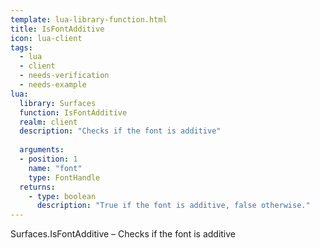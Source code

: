```yaml
---
template: lua-library-function.html
title: IsFontAdditive
icon: lua-client
tags:
  - lua
  - client
  - needs-verification
  - needs-example
lua:
  library: Surfaces
  function: IsFontAdditive
  realm: client
  description: "Checks if the font is additive"
  
  arguments:
  - position: 1
    name: "font"
    type: FontHandle
  returns:
    - type: boolean
      description: "True if the font is additive, false otherwise."
---
```


<div class="lua__search__keywords">
Surfaces.IsFontAdditive &#x2013; Checks if the font is additive
</div>
